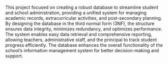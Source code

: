 This project focused on creating a robust database to streamline student and school administration, providing a unified system for managing academic records, extracurricular activities, and post-secondary planning. By designing the database in the third normal form (3NF), the structure ensures data integrity, minimizes redundancy, and optimizes performance. The system enables easy data retrieval and comprehensive reporting, allowing teachers, administrative staff, and the principal to track student progress efficiently. The database enhances the overall functionality of the school’s information management system for better decision-making and support.

